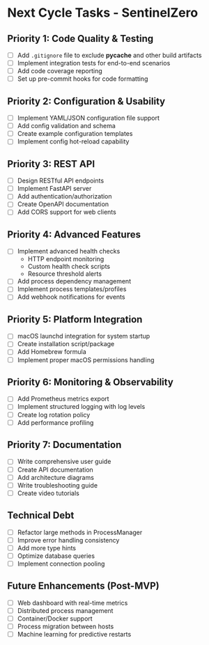 # Next Cycle Tasks - SentinelZero

## Priority 1: Code Quality & Testing
- [ ] Add `.gitignore` file to exclude __pycache__ and other build artifacts
- [ ] Implement integration tests for end-to-end scenarios
- [ ] Add code coverage reporting
- [ ] Set up pre-commit hooks for code formatting

## Priority 2: Configuration & Usability
- [ ] Implement YAML/JSON configuration file support
- [ ] Add config validation and schema
- [ ] Create example configuration templates
- [ ] Implement config hot-reload capability

## Priority 3: REST API
- [ ] Design RESTful API endpoints
- [ ] Implement FastAPI server
- [ ] Add authentication/authorization
- [ ] Create OpenAPI documentation
- [ ] Add CORS support for web clients

## Priority 4: Advanced Features
- [ ] Implement advanced health checks
  - HTTP endpoint monitoring
  - Custom health check scripts
  - Resource threshold alerts
- [ ] Add process dependency management
- [ ] Implement process templates/profiles
- [ ] Add webhook notifications for events

## Priority 5: Platform Integration
- [ ] macOS launchd integration for system startup
- [ ] Create installation script/package
- [ ] Add Homebrew formula
- [ ] Implement proper macOS permissions handling

## Priority 6: Monitoring & Observability
- [ ] Add Prometheus metrics export
- [ ] Implement structured logging with log levels
- [ ] Create log rotation policy
- [ ] Add performance profiling

## Priority 7: Documentation
- [ ] Write comprehensive user guide
- [ ] Create API documentation
- [ ] Add architecture diagrams
- [ ] Write troubleshooting guide
- [ ] Create video tutorials

## Technical Debt
- [ ] Refactor large methods in ProcessManager
- [ ] Improve error handling consistency
- [ ] Add more type hints
- [ ] Optimize database queries
- [ ] Implement connection pooling

## Future Enhancements (Post-MVP)
- [ ] Web dashboard with real-time metrics
- [ ] Distributed process management
- [ ] Container/Docker support
- [ ] Process migration between hosts
- [ ] Machine learning for predictive restarts